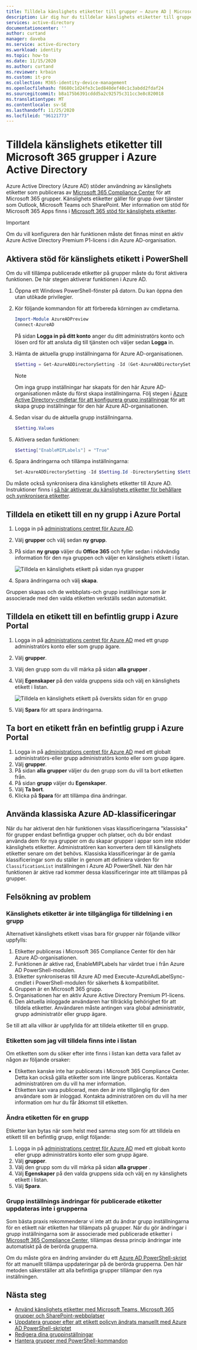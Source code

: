 ```yaml
---
title: Tilldela känslighets etiketter till grupper – Azure AD | Microsoft Docs
description: Lär dig hur du tilldelar känslighets etiketter till grupper. Se felsöknings information och Visa fler tillgängliga resurser.
services: active-directory
documentationcenter: ''
author: curtand
manager: daveba
ms.service: active-directory
ms.workload: identity
ms.topic: how-to
ms.date: 11/15/2020
ms.author: curtand
ms.reviewer: krbain
ms.custom: it-pro
ms.collection: M365-identity-device-management
ms.openlocfilehash: f8680c1d24fe3c1ed840def40c1c3abdd2fdaf24
ms.sourcegitcommit: b8a175b6391cddd5a2c92575c311cc3e8c820018
ms.translationtype: MT
ms.contentlocale: sv-SE
ms.lasthandoff: 11/25/2020
ms.locfileid: "96121773"
---
```

# <a name="assign-sensitivity-labels-to-microsoft-365-groups-in-azure-active-directory"></a>Tilldela känslighets etiketter till Microsoft 365 grupper i Azure Active Directory

Azure Active Directory (Azure AD) stöder användning av känslighets etiketter som publiceras av [Microsoft 365 Compliance Center](https://sip.protection.office.com/homepage) för att Microsoft 365 grupper. Känslighets etiketter gäller för grupp över tjänster som Outlook, Microsoft Teams och SharePoint. Mer information om stöd för Microsoft 365 Apps finns i [Microsoft 365 stöd för känslighets etiketter](/microsoft-365/compliance/sensitivity-labels-teams-groups-sites#support-for-the-sensitivity-labels).

> [!IMPORTANT]
> Om du vill konfigurera den här funktionen måste det finnas minst en aktiv Azure Active Directory Premium P1-licens i din Azure AD-organisation.

## <a name="enable-sensitivity-label-support-in-powershell"></a>Aktivera stöd för känslighets etikett i PowerShell

Om du vill tillämpa publicerade etiketter på grupper måste du först aktivera funktionen. De här stegen aktiverar funktionen i Azure AD.

1. Öppna ett Windows PowerShell-fönster på datorn. Du kan öppna den utan utökade privilegier.
1. Kör följande kommandon för att förbereda körningen av cmdletarna.

    ```PowerShell
    Import-Module AzureADPreview
    Connect-AzureAD
    ```

    På sidan **Logga in på ditt konto** anger du ditt administratörs konto och lösen ord för att ansluta dig till tjänsten och väljer sedan **Logga** in.
1. Hämta de aktuella grupp inställningarna för Azure AD-organisationen.

    ```PowerShell
    $Setting = Get-AzureADDirectorySetting -Id (Get-AzureADDirectorySetting | where -Property DisplayName -Value "Group.Unified" -EQ).id
    ```

    > [!NOTE]
    > Om inga grupp inställningar har skapats för den här Azure AD-organisationen måste du först skapa inställningarna. Följ stegen i [Azure Active Directory-cmdletar för att konfigurera grupp inställningar](../enterprise-users/groups-settings-cmdlets.md) för att skapa grupp inställningar för den här Azure AD-organisationen.

1. Sedan visar du de aktuella grupp inställningarna.

    ```PowerShell
    $Setting.Values
    ```

1. Aktivera sedan funktionen:

    ```PowerShell
    $Setting["EnableMIPLabels"] = "True"
    ```

1. Spara ändringarna och tillämpa inställningarna:

    ```PowerShell
    Set-AzureADDirectorySetting -Id $Setting.Id -DirectorySetting $Setting
    ```

Du måste också synkronisera dina känslighets etiketter till Azure AD. Instruktioner finns i [så här aktiverar du känslighets etiketter för behållare och synkronisera etiketter](/microsoft-365/compliance/sensitivity-labels-teams-groups-sites?view=o365-worldwide#how-to-enable-sensitivity-labels-for-containers-and-synchronize-labels).

## <a name="assign-a-label-to-a-new-group-in-azure-portal"></a>Tilldela en etikett till en ny grupp i Azure Portal

1. Logga in på [administrations centret för Azure AD](https://aad.portal.azure.com).
1. Välj **grupper** och välj sedan **ny grupp**.
1. På sidan **ny grupp** väljer du **Office 365** och fyller sedan i nödvändig information för den nya gruppen och väljer en känslighets etikett i listan.

   ![Tilldela en känslighets etikett på sidan nya grupper](./media/groups-assign-sensitivity-labels/new-group-page.png)

1. Spara ändringarna och välj **skapa**.

Gruppen skapas och de webbplats-och grupp inställningar som är associerade med den valda etiketten verkställs sedan automatiskt.

## <a name="assign-a-label-to-an-existing-group-in-azure-portal"></a>Tilldela en etikett till en befintlig grupp i Azure Portal

1. Logga in på [administrations centret för Azure AD](https://aad.portal.azure.com) med ett grupp administratörs konto eller som grupp ägare.
1. Välj **grupper**.
1. Välj den grupp som du vill märka på sidan **alla grupper** .
1. Välj **Egenskaper** på den valda gruppens sida och välj en känslighets etikett i listan.

   ![Tilldela en känslighets etikett på översikts sidan för en grupp](./media/groups-assign-sensitivity-labels/assign-to-existing.png)

1. Välj **Spara** för att spara ändringarna.

## <a name="remove-a-label-from-an-existing-group-in-azure-portal"></a>Ta bort en etikett från en befintlig grupp i Azure Portal

1. Logga in på [administrations centret för Azure AD](https://aad.portal.azure.com) med ett globalt administratörs-eller grupp administratörs konto eller som grupp ägare.
1. Välj **grupper**.
1. På sidan **alla grupper** väljer du den grupp som du vill ta bort etiketten från.
1. På sidan **grupp** väljer du **Egenskaper**.
1. Välj **Ta bort**.
1. Klicka på **Spara** för att tillämpa dina ändringar.

## <a name="using-classic-azure-ad-classifications"></a>Använda klassiska Azure AD-klassificeringar

När du har aktiverat den här funktionen visas klassificeringarna "klassiska" för grupper endast befintliga grupper och platser, och du bör endast använda dem för nya grupper om du skapar grupper i appar som inte stöder känslighets etiketter. Administratören kan konvertera dem till känslighets etiketter senare om det behövs. Klassiska klassificeringar är de gamla klassificeringar som du ställer in genom att definiera värden för `ClassificationList` inställningen i Azure AD PowerShell. När den här funktionen är aktive rad kommer dessa klassificeringar inte att tillämpas på grupper.

## <a name="troubleshooting-issues"></a>Felsökning av problem

### <a name="sensitivity-labels-are-not-available-for-assignment-on-a-group"></a>Känslighets etiketter är inte tillgängliga för tilldelning i en grupp

Alternativet känslighets etikett visas bara för grupper när följande villkor uppfylls:

1. Etiketter publiceras i Microsoft 365 Compliance Center för den här Azure AD-organisationen.
1. Funktionen är aktive rad, EnableMIPLabels har värdet true i från Azure AD PowerShell-modulen.
1. Etiketter synkroniseras till Azure AD med Execute-AzureAdLabelSync-cmdlet i PowerShell-modulen för säkerhets & kompatibilitet.
1. Gruppen är en Microsoft 365 grupp.
1. Organisationen har en aktiv Azure Active Directory Premium P1-licens.
1. Den aktuella inloggade användaren har tillräcklig behörighet för att tilldela etiketter. Användaren måste antingen vara global administratör, grupp administratör eller grupp ägare.

Se till att alla villkor är uppfyllda för att tilldela etiketter till en grupp.

### <a name="the-label-i-want-to-assign-is-not-in-the-list"></a>Etiketten som jag vill tilldela finns inte i listan

Om etiketten som du söker efter inte finns i listan kan detta vara fallet av någon av följande orsaker:

- Etiketten kanske inte har publicerats i Microsoft 365 Compliance Center. Detta kan också gälla etiketter som inte längre publiceras. Kontakta administratören om du vill ha mer information.
- Etiketten kan vara publicerad, men den är inte tillgänglig för den användare som är inloggad. Kontakta administratören om du vill ha mer information om hur du får åtkomst till etiketten.

### <a name="how-to-change-the-label-on-a-group"></a>Ändra etiketten för en grupp

Etiketter kan bytas när som helst med samma steg som för att tilldela en etikett till en befintlig grupp, enligt följande:

1. Logga in på [administrations centret för Azure AD](https://aad.portal.azure.com) med ett globalt konto eller grupp administratörs konto eller som grupp ägare.
1. Välj **grupper**.
1. Välj den grupp som du vill märka på sidan **alla grupper** .
1. Välj **Egenskaper** på den valda gruppens sida och välj en ny känslighets etikett i listan.
1. Välj **Spara**.

### <a name="group-setting-changes-to-published-labels-are-not-updated-on-the-groups"></a>Grupp inställnings ändringar för publicerade etiketter uppdateras inte i grupperna

Som bästa praxis rekommenderar vi inte att du ändrar grupp inställningarna för en etikett när etiketten har tillämpats på grupper. När du gör ändringar i grupp inställningarna som är associerade med publicerade etiketter i [Microsoft 365 Compliance Center](https://sip.protection.office.com/homepage), tillämpas dessa princip ändringar inte automatiskt på de berörda grupperna.

Om du måste göra en ändring använder du ett [Azure AD PowerShell-skript](https://github.com/microsoftgraph/powershell-aad-samples/blob/master/ReassignSensitivityLabelToO365Groups.ps1) för att manuellt tillämpa uppdateringar på de berörda grupperna. Den här metoden säkerställer att alla befintliga grupper tillämpar den nya inställningen.

## <a name="next-steps"></a>Nästa steg

- [Använd känslighets etiketter med Microsoft Teams, Microsoft 365 grupper och SharePoint-webbplatser](/microsoft-365/compliance/sensitivity-labels-teams-groups-sites)
- [Uppdatera grupper efter att etikett policyn ändrats manuellt med Azure AD PowerShell-skriptet](https://github.com/microsoftgraph/powershell-aad-samples/blob/master/ReassignSensitivityLabelToO365Groups.ps1)
- [Redigera dina gruppinställningar](../fundamentals/active-directory-groups-settings-azure-portal.md)
- [Hantera grupper med PowerShell-kommandon](../enterprise-users/groups-settings-v2-cmdlets.md)
